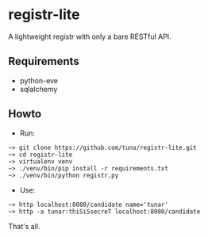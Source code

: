 # registr-lite

A lightweight registr with only a bare RESTful API.

## Requirements

* python-eve
* sqlalchemy

## Howto

* Run:

```
~> git clone https://github.com/tuna/registr-lite.git
~> cd registr-lite
~> virtualenv venv
~> ./venv/bin/pip install -r requirements.txt
~> ./venv/bin/python registr.py
```

* Use:

```
~> http localhost:8080/candidate name='tunar'
~> http -a tunar:thiSiSsecreT localhost:8080/candidate
```

That's all.
